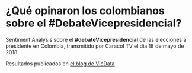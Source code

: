# ¿Qué opinaron los colombianos sobre el #DebateVicepresidencial?
Sentiment Analysis sobre el **#debateVicepresidencial** de las elecciones a presidente en Colombia, transmitido por Caracol TV el dia 18 de mayo de 2018.

Resultados publicados en [el blog de VicData](http://vicdata.blog/2018/05/asi-opinion-colombia-el-debate-vicepresidencial-de-caracol/ "VicData Blog")
